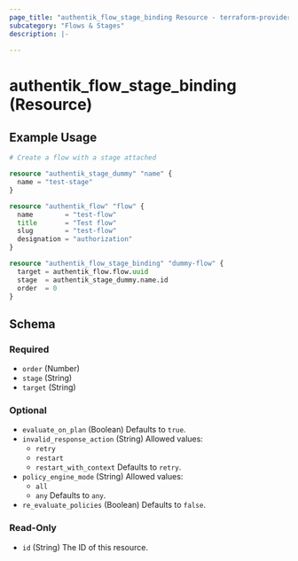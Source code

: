 ```yaml
---
page_title: "authentik_flow_stage_binding Resource - terraform-provider-authentik"
subcategory: "Flows & Stages"
description: |-
  
---
```


# authentik_flow_stage_binding (Resource)



## Example Usage

```terraform
# Create a flow with a stage attached

resource "authentik_stage_dummy" "name" {
  name = "test-stage"
}

resource "authentik_flow" "flow" {
  name        = "test-flow"
  title       = "Test flow"
  slug        = "test-flow"
  designation = "authorization"
}

resource "authentik_flow_stage_binding" "dummy-flow" {
  target = authentik_flow.flow.uuid
  stage  = authentik_stage_dummy.name.id
  order  = 0
}
```

<!-- schema generated by tfplugindocs -->
## Schema

### Required

- `order` (Number)
- `stage` (String)
- `target` (String)

### Optional

- `evaluate_on_plan` (Boolean) Defaults to `true`.
- `invalid_response_action` (String) Allowed values:
  - `retry`
  - `restart`
  - `restart_with_context`
 Defaults to `retry`.
- `policy_engine_mode` (String) Allowed values:
  - `all`
  - `any`
 Defaults to `any`.
- `re_evaluate_policies` (Boolean) Defaults to `false`.

### Read-Only

- `id` (String) The ID of this resource.
